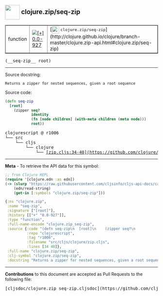 ## <img width="48px" valign="middle" src="http://i.imgur.com/Hi20huC.png"> clojure.zip/seq-zip

 <table border="1">
<tr>

<td>function</td>
<td><a href="https://github.com/cljsinfo/cljs-api-docs/tree/0.0-927"><img valign="middle" alt="[+] 0.0-927" src="https://img.shields.io/badge/+-0.0--927-lightgrey.svg"></a> </td>
<td>
[<img height="24px" valign="middle" src="http://i.imgur.com/1GjPKvB.png"> <samp>clojure.zip/seq-zip</samp>](http://clojure.github.io/clojure/branch-master/clojure.zip-api.html#clojure.zip/seq-zip)
</td>
</tr>
</table>

 <samp>
(__seq-zip__ root)<br>
</samp>

---




Source docstring:

```
Returns a zipper for nested sequences, given a root sequence
```

Source code:

```clj
(defn seq-zip
  [root]
    (zipper seq?
            identity
            (fn [node children] (with-meta children (meta node)))
            root))
```

 <pre>
clojurescript @ r1006
└── src
    └── cljs
        └── clojure
            └── <ins>[zip.cljs:34-40](https://github.com/clojure/clojurescript/blob/r1006/src/cljs/clojure/zip.cljs#L34-L40)</ins>
</pre>


---

__Meta__ - To retrieve the API data for this symbol:

```clj
;; from Clojure REPL
(require '[clojure.edn :as edn])
(-> (slurp "https://raw.githubusercontent.com/cljsinfo/cljs-api-docs/catalog/cljs-api.edn")
    (edn/read-string)
    (get-in [:symbols "clojure.zip/seq-zip"]))
```

```clj
{:ns "clojure.zip",
 :name "seq-zip",
 :signature ["[root]"],
 :history [["+" "0.0-927"]],
 :type "function",
 :full-name-encode "clojure.zip_seq-zip",
 :source {:code "(defn seq-zip\n  [root]\n    (zipper seq?\n            identity\n            (fn [node children] (with-meta children (meta node)))\n            root))",
          :repo "clojurescript",
          :tag "r1006",
          :filename "src/cljs/clojure/zip.cljs",
          :lines [34 40]},
 :full-name "clojure.zip/seq-zip",
 :clj-symbol "clojure.zip/seq-zip",
 :docstring "Returns a zipper for nested sequences, given a root sequence"}

```

---

__Contributions__ to this document are accepted as Pull Requests to the following file:

 <pre>
[cljsdoc/clojure.zip_seq-zip.cljsdoc](https://github.com/cljsinfo/cljs-api-docs/blob/master/cljsdoc/clojure.zip_seq-zip.cljsdoc)
</pre>

